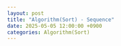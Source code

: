 ```yaml
---
layout: post
title: "Algorithm(Sort) - Sequence"
date: 2025-05-05 12:00:00 +0900
categories: Algorithm(Sort)
---
```


